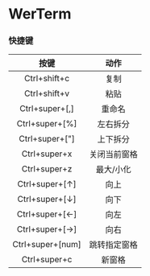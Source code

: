 # WerTerm

### 快捷键

|按键|动作|
|:-:|:-:|
|Ctrl+shift+c|复制|
|Ctrl+shift+v|粘贴|
|Ctrl+super+[,]|重命名|
|Ctrl+super+[%]|左右拆分|
|Ctrl+super+["]|上下拆分|
|Ctrl+super+x|关闭当前窗格|
|Ctrl+super+z|最大/小化|
|Ctrl+super+[↑]|向上|
|Ctrl+super+[↓]|向下|
|Ctrl+super+[←]|向左|
|Ctrl+super+[→]|向右|
|Ctrl+super+[num]|跳转指定窗格|
|Ctrl+super+c|新窗格|
